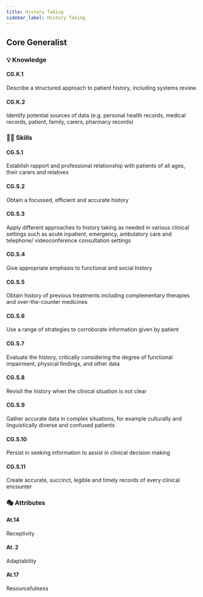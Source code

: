 ```yaml
---
title: History Taking
sidebar_label: History Taking
---
```

## Core Generalist

### 💡 Knowledge

#### CG.K.1

Describe a structured approach to patient history, including systems review. 

#### CG.K.2

Identify potential sources of data (e.g. personal health records, medical records, patient, family, carers, pharmacy records)

### 🤹‍♀️ Skills

#### CG.S.1

Establish rapport and professional relationship with patients of all ages, their carers and relatives 

#### CG.S.2

Obtain a focussed, efficient and accurate history 

#### CG.S.3

Apply different approaches to history taking as needed in various clinical settings such as acute inpatient, emergency, ambulatory care and telephone/ videoconference consultation settings 

#### CG.S.4

Give appropriate emphasis to functional and social history 

#### CG.S.5

Obtain history of previous treatments including complementary therapies and over-the-counter medicines 

#### CG.S.6

Use a range of strategies to corroborate information given by patient 

#### CG.S.7

Evaluate the history, critically considering the degree of functional impairment, physical findings, and other data 

#### CG.S.8

Revisit the history when the clinical situation is not clear 

#### CG.S.9

Gather accurate data in complex situations, for example culturally and linguistically diverse and confused patients 

#### CG.S.10

Persist in seeking information to assist in clinical decision making

#### CG.S.11

Create accurate, succinct, legible and timely records of every clinical encounter

### 🎭 Attributes

#### At.14

Receptivity

#### At. 2

Adaptability

#### At.17

Resourcefulness